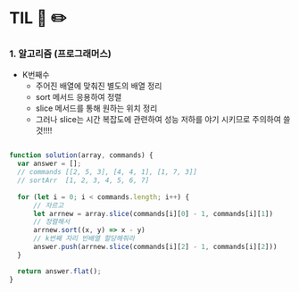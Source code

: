 # TIL 📖 ✏️
     

 ### 1. 알고리즘 (프로그래머스)
 
  - K번째수
    * 주어진 배열에 맞춰진 별도의 배열 정리
    * sort 메서드 응용하여 정렬 
    * slice 메서드를 통해 원하는 위치 정리
    * 그러나 slice는 시간 복잡도에 관련하여 성능 저하를 야기 시키므로 주의하여 쓸 것!!!!
  
  ```javascript
  
  function solution(array, commands) {
    var answer = [];
    // commands [[2, 5, 3], [4, 4, 1], [1, 7, 3]]
    // sortArr  [1, 2, 3, 4, 5, 6, 7]
    
    for (let i = 0; i < commands.length; i++) {
        // 자르고
        let arrnew = array.slice(commands[i][0] - 1, commands[i][1])
        // 정렬해서
        arrnew.sort((x, y) => x - y)
        // k번째 자리 빈배열 할당해줘라
        answer.push(arrnew.slice(commands[i][2] - 1, commands[i][2]))
    }

    return answer.flat();
}
  ```
  
